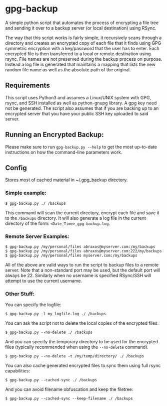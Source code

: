 # gpg-backup
A simple python script that automates the process of encrypting a file tree and sending it over to a backup server (or local destination) using RSync.

The way that this script works is fairly simple, it recursively scans through a directory and creates an encrypted copy of each file that it finds using GPG symmetric encryption with a key/password that the user has to enter. Each encrypted file is then transferred to a local or remote destination using rsync. File names are not preserved during the backup process on purpose. Instead a log file is generated that maintains a mapping that lists the new random file name as well as the absolute path of the original.

## Requirements

This script uses Python3 and assumes a Linux/UNIX system with GPG, rsync, and SSH installed as well as python-gnupg library. A gpg key need not be generated. The script also assumes that if you are backing up to an encrypted server that you have your public SSH key uploaded to said server.

## Running an Encrypted Backup:

Please make sure to run `gpg-backup.py --help` to get the most up-to-date instructions on how the command-line parameters work.

## Config

Stores most of cached material in ~/.gpg_backup directory.

### Simple example:

```
$ gpg-backup.py ./ /backups
```

This command will scan the current directory, encrypt each file and save it to the `/backups` directory. It will also generate a log file in the current directory of the form: `<Date_Time>_gpg-backup.log`.

### Remote Server Examples:

```
$ gpg-backup.py /my/personal/files abraxos@myserver.com:/my/backups
$ gpg-backup.py /my/personal/files abraxos@myserver.com:222/my/backups
$ gpg-backup.py /my/personal/files myserver.com:/my/backups
```

All of the above are valid ways to run the script to backup files to a remote server. Note that a non-standard port may be used, but the default port will always be 22. Similarly when no username is specified RSync/SSH will attempt to use the current username.

### Other Stuff:

You can specify the logfile:

```
$ gpg-backup.py -l my_logfile.log ./ /backups
```

You can ask the script not to delete the local copies of the encrypted files:

```
$ gpg-backup.py --no-delete ./ /backups
```

And you can specify the temporary directory to be used for the encrypted files (typically recommended when using the `--no-delete` command).

```
$ gpg-backup.py --no-delete -t /my/temp/directory/ ./ /backups
```

You can also cache generated encrypted files to sync them using full rsync capabilities:

```
$ gpg-backup.py --cached-sync ./ /backups
```

And you can avoid filename obfuscation and keep the filetree:

```
$ gpg-backup.py --cached-sync --keep-filename ./ /backups
```